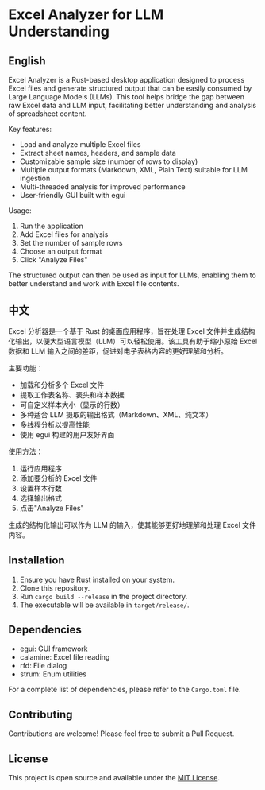 # Excel Analyzer for LLM Understanding

## English

Excel Analyzer is a Rust-based desktop application designed to process Excel files and generate structured output that can be easily consumed by Large Language Models (LLMs). This tool helps bridge the gap between raw Excel data and LLM input, facilitating better understanding and analysis of spreadsheet content.

Key features:
- Load and analyze multiple Excel files
- Extract sheet names, headers, and sample data
- Customizable sample size (number of rows to display)
- Multiple output formats (Markdown, XML, Plain Text) suitable for LLM ingestion
- Multi-threaded analysis for improved performance
- User-friendly GUI built with egui

Usage:
1. Run the application
2. Add Excel files for analysis
3. Set the number of sample rows
4. Choose an output format
5. Click "Analyze Files"

The structured output can then be used as input for LLMs, enabling them to better understand and work with Excel file contents.

## 中文

Excel 分析器是一个基于 Rust 的桌面应用程序，旨在处理 Excel 文件并生成结构化输出，以便大型语言模型（LLM）可以轻松使用。该工具有助于缩小原始 Excel 数据和 LLM 输入之间的差距，促进对电子表格内容的更好理解和分析。

主要功能：
- 加载和分析多个 Excel 文件
- 提取工作表名称、表头和样本数据
- 可自定义样本大小（显示的行数）
- 多种适合 LLM 摄取的输出格式（Markdown、XML、纯文本）
- 多线程分析以提高性能
- 使用 egui 构建的用户友好界面

使用方法：
1. 运行应用程序
2. 添加要分析的 Excel 文件
3. 设置样本行数
4. 选择输出格式
5. 点击"Analyze Files"

生成的结构化输出可以作为 LLM 的输入，使其能够更好地理解和处理 Excel 文件内容。

## Installation

1. Ensure you have Rust installed on your system.
2. Clone this repository.
3. Run `cargo build --release` in the project directory.
4. The executable will be available in `target/release/`.

## Dependencies

- egui: GUI framework
- calamine: Excel file reading
- rfd: File dialog
- strum: Enum utilities

For a complete list of dependencies, please refer to the `Cargo.toml` file.

## Contributing

Contributions are welcome! Please feel free to submit a Pull Request.

## License

This project is open source and available under the [MIT License](LICENSE).